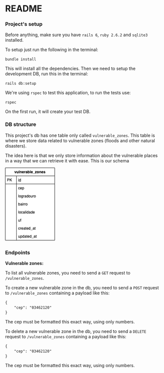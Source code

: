 # README

### Project's setup

Before anything, make sure you have `rails 6`, `ruby 2.6.2` and `sqlite3` installed.

To setup just run the following in the terminal:

```
bundle install
```

This will install all the dependencies. Then we need to setup the development DB, run this in the terminal:

```
rails db:setup
```

We're using `rspec` to test this application, to run the tests use:

```
rspec
```

On the first run, it will create your test DB.


### DB structure

This project's db has one table only called `vulnerable_zones`. This table is where we store data related to vulnerable zones (floods and other natural disasters).

The idea here is that we only store information about the vulnerable places in a way that we can retrieve it with ease. This is our schema

![Alt text](/docs/images/db-schema.png?raw=true "Title")

### Endpoints

**Vulnerable zones:**

To list all vulnerable zones, you need to send a `GET` request to `/vulnerable_zones`.

To create a new vulnerable zone in the db, you need to send a `POST` request to `/vulnerable_zones` containing a payload like this:
```
{
	"cep": "03462120"
}
```
The cep must be formatted this exact way, using only numbers.

To delete a new vulnerable zone in the db, you need to send a `DELETE` request to `/vulnerable_zones` containing a payload like this:
```
{
	"cep": "03462120"
}
```
The cep must be formatted this exact way, using only numbers.
